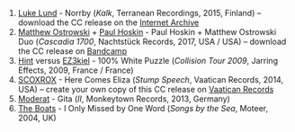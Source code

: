 1. [Luke Lund](https://musicbrainz.org/artist/d9e4580f-f083-4a91-91d9-4fa57ea983b9) - Norrby (_Kalk_, Terranean Recordings, 2015, Finland) – download the CC release on the [Internet Archive](https://archive.org/details/05Norrby)
1. [Matthew Ostrowski](https://musicbrainz.org/artist/6e6ea1a6-547e-4f92-9ab1-b1a7fe3d0e3f) + [Paul Hoskin](https://musicbrainz.org/artist/2aca22c7-8cd6-4b0d-ae4a-a963718a8fea) - Paul Hoskin + Matthew Ostrowski Duo (_Cascadia 1700_, Nachtstück Records, 2017, USA / USA) – download the CC release on [Bandcamp](https://nachtstuckrecords.bandcamp.com/album/matthew-ostrowski-cascadia-1700)
1. [Hint](https://musicbrainz.org/artist/5a324e13-08be-47f9-9eb9-970bf7426b2e) versus [EZ3kiel](https://musicbrainz.org/artist/3e904023-557a-4cd8-8aec-bfebf68046de) - 100% White Puzzle (_Collision Tour 2009_, Jarring Effects, 2009, France / France)
1. [SCOXROX](https://musicbrainz.org/artist/eaf2f3d7-b42b-4920-b1d6-4cfa5da23095) - Here Comes Eliza (_Stump Speech_, Vaatican Records, 2014, USA) – create your own copy of this CC release on [Vaatican Records](http://gestrococlub.org/SCOXROX1.htm)
1. [Moderat](https://musicbrainz.org/artist/7754905b-8bf7-48e2-935a-03d566fec464) - Gita (_II_, Monkeytown Records, 2013, Germany)
1. [The Boats](https://musicbrainz.org/artist/509dec18-0d85-4879-b666-fb9f4c233420) - I Only Missed by One Word (_Songs by the Sea_, Moteer, 2004, UK) 